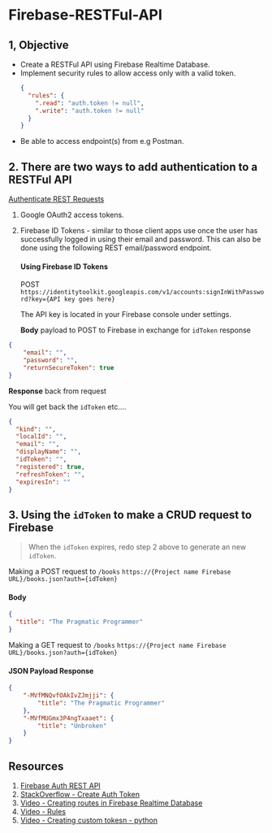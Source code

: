 # Firebase-RESTFul-API

## 1, Objective 

* Create a RESTFul API using Firebase Realtime Database. 
* Implement security rules to allow access only with a valid token.  
  ```json
  {
    "rules": {
      ".read": "auth.token != null",
      ".write": "auth.token != null" 
    }
  }
  ```
* Be able to access endpoint(s) from e.g Postman. 

## 2. There are two ways to add authentication to a RESTFul API

[Authenticate REST Requests](https://firebase.google.com/docs/database/rest/auth#google_oauth2_access_tokens)

1. Google OAuth2 access tokens. 
2. Firebase ID Tokens - similar to those client apps use once the user has successfully logged in using their email and password. This can also be done using the following REST email/password endpoint.   

   #### Using Firebase ID Tokens
   
   POST `https://identitytoolkit.googleapis.com/v1/accounts:signInWithPassword?key={API key goes here}`   
   
   The API key is located in your Firebase console under settings. 
   
   **Body** payload to POST to Firebase in exchange for `idToken` response 
  ```json 
  {
      "email": "", 
      "password": "",
      "returnSecureToken": true
  }
  ```

  **Response** back from request

  You will get back the `idToken` etc....
  ```json 
  {
    "kind": "",
    "localId": "",
    "email": "",
    "displayName": "",
    "idToken": "",
    "registered": true,
    "refreshToken": "",
    "expiresIn": ""
  }
  ```
  
## 3. Using the `idToken` to make a CRUD request to Firebase 

> When the `idToken` expires, redo step 2 above to generate an new `idToken`. 

Making a POST request to `/books` `https://{Project name Firebase URL}/books.json?auth={idToken}`

#### Body 

```json 
{
  "title": "The Pragmatic Programmer"
}
```

Making a GET request to `/books` `https://{Project name Firebase URL}/books.json?auth={idToken}`

#### JSON Payload Response 

```json 
{
    "-MVfMNQvfOAkIvZJmjji": {
        "title": "The Pragmatic Programmer"
    },
    "-MVfMUGmx3P4ngTxaaet": {
        "title": "Unbroken"
    }
}
```


## Resources 

1. [Firebase Auth REST API](https://firebase.google.com/docs/reference/rest/auth)
2. [StackOverflow - Create Auth Token](https://stackoverflow.com/questions/38661839/using-postman-to-access-firebase-rest-api)
3. [Video - Creating routes in Firebase Realtime Database](https://www.youtube.com/watch?v=rB1qGYYaoPc)
5. [Video - Rules](https://www.youtube.com/watch?v=dx_gkSb-Ch0)
6. [Video - Creating custom tokesn - python](https://www.youtube.com/watch?v=FPIJwrr5x4g)
